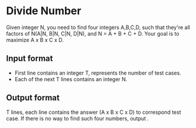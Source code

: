 # Divide Number

Given integer N, you need to find four integers A,B,C,D, such that they're all factors of N(A|N, B|N, C|N, D|N), and N = A + B + C + D. Your goal is to maximize A x B x C x D.

## Input format

- First line contains an integer T, represents the number of test cases.
- Each of the next T lines contains an integer N.

## Output format

T lines, each line contains the answer (A x B x C x D) to correspond test case. If there is no way to find such four numbers, output .
